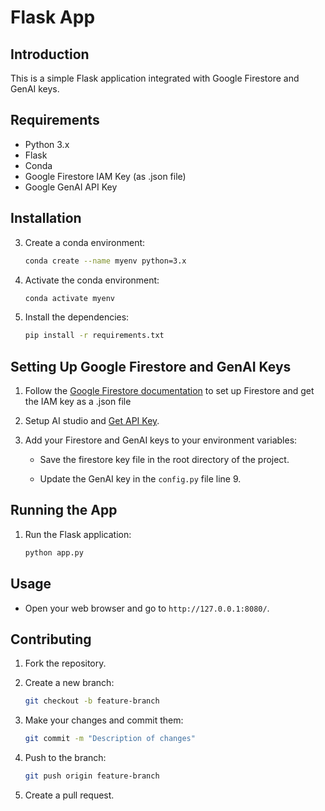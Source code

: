 # Flask App

## Introduction
This is a simple Flask application integrated with Google Firestore and GenAI keys.

## Requirements
- Python 3.x
- Flask
- Conda
- Google Firestore IAM Key (as .json file)
- Google GenAI API Key

## Installation
3. Create a conda environment:
    ```bash
    conda create --name myenv python=3.x
    ```
4. Activate the conda environment:
    ```bash
    conda activate myenv
    ```
5. Install the dependencies:
    ```bash
    pip install -r requirements.txt
    ```

## Setting Up Google Firestore and GenAI Keys

1. Follow the [Google Firestore documentation](https://firebase.google.com/docs/firestore/quickstart) to set up Firestore and get the IAM key as a .json file

2. Setup AI studio and [Get API Key](https://aistudio.google.com/apikey).

3. Add your Firestore and GenAI keys to your environment variables:
    
    - Save the firestore key file in the root directory of the project.
    
    - Update the GenAI key in the `config.py` file line 9.

## Running the App

1. Run the Flask application:
    ```bash
    python app.py
    ```

## Usage

- Open your web browser and go to `http://127.0.0.1:8080/`.

## Contributing

1. Fork the repository.

2. Create a new branch:

    ```bash
    git checkout -b feature-branch
    ```

3. Make your changes and commit them:

    ```bash
    git commit -m "Description of changes"
    ```

4. Push to the branch:

    ```bash
    git push origin feature-branch
    ```
5. Create a pull request.
